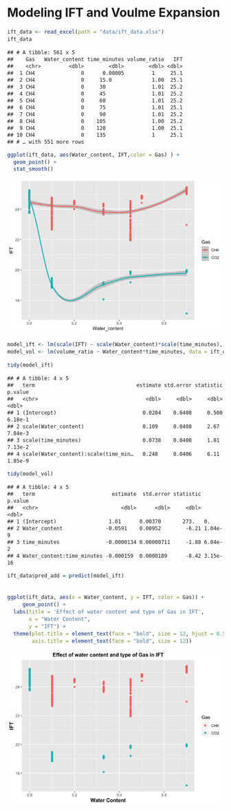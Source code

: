 Modeling IFT and Voulme Expansion
================

``` r
ift_data <- read_excel(path = "data/ift_data.xlsx")
ift_data
```

    ## # A tibble: 561 x 5
    ##    Gas   Water_content time_minutes volume_ratio   IFT
    ##    <chr>         <dbl>        <dbl>        <dbl> <dbl>
    ##  1 CH4               0      0.00005         1     25.1
    ##  2 CH4               0     15.0             1.00  25.1
    ##  3 CH4               0     30               1.01  25.2
    ##  4 CH4               0     45               1.01  25.2
    ##  5 CH4               0     60               1.01  25.2
    ##  6 CH4               0     75               1.01  25.1
    ##  7 CH4               0     90               1.01  25.2
    ##  8 CH4               0    105               1.00  25.2
    ##  9 CH4               0    120               1.00  25.1
    ## 10 CH4               0    135               1     25.1
    ## # … with 551 more rows

``` r
ggplot(ift_data, aes(Water_content, IFT,color = Gas) ) +
  geom_point() +
  stat_smooth()
```

![](modeling_ift_r_files/figure-gfm/unnamed-chunk-1-1.png)<!-- -->

``` r
model_ift <- lm(scale(IFT) ~ scale(Water_content)*scale(time_minutes), data = ift_data)
model_vol <- lm(volume_ratio ~ Water_content*time_minutes, data = ift_data)
```

``` r
tidy(model_ift)
```

    ## # A tibble: 4 x 5
    ##   term                                 estimate std.error statistic      p.value
    ##   <chr>                                   <dbl>     <dbl>     <dbl>        <dbl>
    ## 1 (Intercept)                            0.0204    0.0408     0.500      6.18e-1
    ## 2 scale(Water_content)                   0.109     0.0408     2.67       7.84e-3
    ## 3 scale(time_minutes)                    0.0738    0.0408     1.81       7.13e-2
    ## 4 scale(Water_content):scale(time_min…   0.248     0.0406     6.11       1.85e-9

``` r
tidy(model_vol)
```

    ## # A tibble: 4 x 5
    ##   term                         estimate  std.error statistic  p.value
    ##   <chr>                           <dbl>      <dbl>     <dbl>    <dbl>
    ## 1 (Intercept)                 1.01      0.00370       273.   0.      
    ## 2 Water_content              -0.0591    0.00952        -6.21 1.04e- 9
    ## 3 time_minutes               -0.0000134 0.00000711     -1.88 6.04e- 2
    ## 4 Water_content:time_minutes -0.000159  0.0000189      -8.42 3.15e-16

``` r
ift_data$pred_add = predict(model_ift)


ggplot(ift_data, aes(x = Water_content, y = IFT, color = Gas)) +
     geom_point() +
  labs(title = 'Effect of water content and type of Gas in IFT',
       x = "Water Content",
       y = "IFT") + 
  theme(plot.title = element_text(face = "bold", size = 12, hjust = 0.5),
        axis.title = element_text(face = "bold", size = 12))
```

![](modeling_ift_r_files/figure-gfm/unnamed-chunk-5-1.png)<!-- -->
